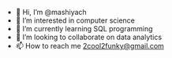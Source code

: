 - 👋 Hi, I’m @mashiyach
- 👀 I’m interested in computer science
- 🌱 I’m currently learning SQL programming
- 💞️ I’m looking to collaborate on data analytics
- 📫 How to reach me 2cool2funky@gmail.com

<!---
mashiyach/mashiyach is a ✨ special ✨ repository because its `README.md` (this file) appears on your GitHub profile.
You can click the Preview link to take a look at your changes.
--->
